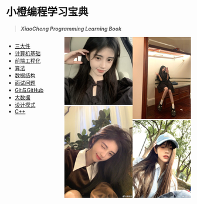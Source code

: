 # 小橙编程学习宝典  
>
> ***XiaoCheng Programming Learning Book***
>

<div style="display: flex;">
  <div style="flex: 1;">
    <ul>
      <li><a href="docs/1-三大件.md">三大件</a></li>
      <li><a href="docs/2-basic.md">计算机基础</a></li>
      <li><a href="docs/3-前端工程化.md">前端工程化</a></li>
      <li><a href="docs/4-算法.md">算法</a></li>
      <li><a href="docs/5-数据结构.md">数据结构</a></li>
      <li><a href="docs/6-面试.md">面试问题</a></li>
      <li><a href="docs/7-Git与GitHub.md">Git与GitHub</a></li>
      <li><a href="docs/8-大数据.md">大数据</a></li>
      <li><a href="docs/9-设计模式.md">设计模式</a></li>
      <li><a href="docs/10-C++.md">C++</a></li>
    </ul>
  </div>
    <div style="flex: 1.17;">
    <img src="logo/小黑.jpg" width="400">
    <img src="logo/鞠婧祎.jpg" width="400">
  </div>
  <div style="flex: 1;">
    <img src="logo/镜子.jpg" width="400">
    <img src="logo/蓝帽子.jpg" width="400">
  </div>
</div>
